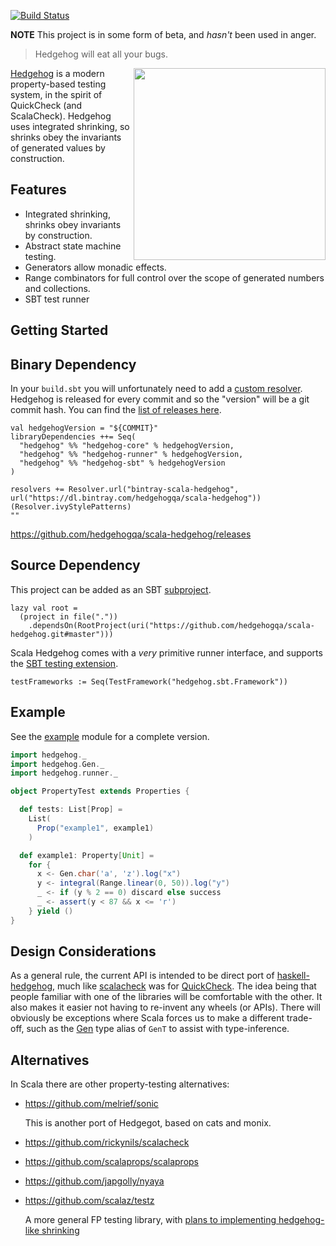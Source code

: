 [![Build Status](https://travis-ci.org/hedgehogqa/scala-hedgehog.svg?branch=master)](https://travis-ci.org/hedgehogqa/scala-hedgehog)

**NOTE** This project is in some form of beta, and _hasn't_ been used in anger.

> Hedgehog will eat all your bugs.

<img src="https://github.com/hedgehogqa/haskell-hedgehog/raw/master/img/hedgehog-logo.png" width="307" align="right"/>

[Hedgehog](http://hedgehog.qa/) is a modern property-based testing
system, in the spirit of QuickCheck (and ScalaCheck). Hedgehog uses integrated shrinking,
so shrinks obey the invariants of generated values by construction.


## Features

- Integrated shrinking, shrinks obey invariants by construction.
- Abstract state machine testing.
- Generators allow monadic effects.
- Range combinators for full control over the scope of generated numbers and collections.
- SBT test runner


## Getting Started


## Binary Dependency

In your `build.sbt` you will unfortunately need to add a
[custom resolver](https://www.scala-sbt.org/1.x/docs/Resolvers.html#Custom+Layout).
Hedgehog is released for every commit and so the "version" will be a git commit hash.
You can find the [list of releases here](https://bintray.com/hedgehogqa/scala-hedgehog).

```
val hedgehogVersion = "${COMMIT}"
libraryDependencies ++= Seq(
  "hedgehog" %% "hedgehog-core" % hedgehogVersion,
  "hedgehog" %% "hedgehog-runner" % hedgehogVersion,
  "hedgehog" %% "hedgehog-sbt" % hedgehogVersion
)

resolvers += Resolver.url("bintray-scala-hedgehog", url("https://dl.bintray.com/hedgehogqa/scala-hedgehog"))(Resolver.ivyStylePatterns)
""
```

https://github.com/hedgehogqa/scala-hedgehog/releases

## Source Dependency

This project can be added as an SBT [subproject](https://www.scala-sbt.org/1.x/docs/Multi-Project.html).

```
lazy val root =
  (project in file("."))
    .dependsOn(RootProject(uri("https://github.com/hedgehogqa/scala-hedgehog.git#master")))
```

Scala Hedgehog comes with a _very_ primitive runner interface, and supports the
[SBT testing extension](https://www.scala-sbt.org/1.x/docs/Testing.html#Using+Extensions).

```
testFrameworks := Seq(TestFramework("hedgehog.sbt.Framework"))
```


## Example

See the [example](example/) module for a complete version.

```scala
import hedgehog._
import hedgehog.Gen._
import hedgehog.runner._

object PropertyTest extends Properties {

  def tests: List[Prop] =
    List(
      Prop("example1", example1)
    )

  def example1: Property[Unit] =
    for {
      x <- Gen.char('a', 'z').log("x")
      y <- integral(Range.linear(0, 50)).log("y")
      _ <- if (y % 2 == 0) discard else success
      _ <- assert(y < 87 && x <= 'r')
    } yield ()
}
```


## Design Considerations


As a general rule, the current API is intended to be direct port of
[haskell-hedgehog](https://github.com/hedgehogqa/haskell-hedgehog), much like
[scalacheck](https://github.com/rickynils/scalacheck) was for [QuickCheck](http://hackage.haskell.org/package/QuickCheck).
The idea being that people familiar with one of the libraries will be comfortable with the other.
It also makes it easier not having to re-invent any wheels (or APIs).
There will obviously be exceptions where Scala forces us to make a different trade-off, such as the
[Gen](src/main/scala/hedgehoge/Gen.scala) type alias of `GenT` to assist with type-inference.


## Alternatives

In Scala there are other property-testing alternatives:

- https://github.com/melrief/sonic

  This is another port of Hedgegot, based on cats and monix.

- https://github.com/rickynils/scalacheck
- https://github.com/scalaprops/scalaprops
- https://github.com/japgolly/nyaya
- https://github.com/scalaz/testz

  A more general FP testing library, with
  [plans to implementing hedgehog-like shrinking](https://github.com/scalaz/testz/issues/5)
